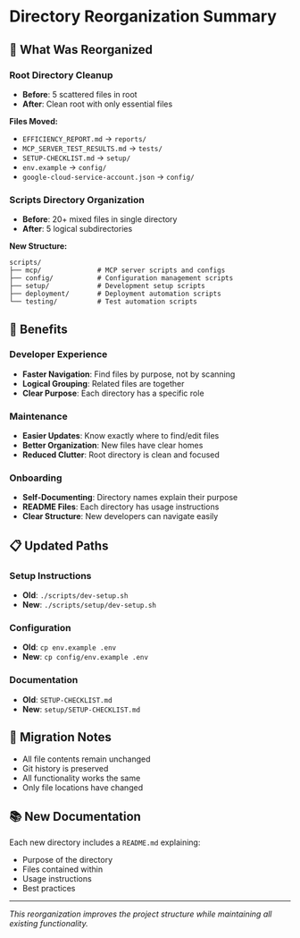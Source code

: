 # Directory Reorganization Summary

## 🎯 **What Was Reorganized**

### **Root Directory Cleanup**
- **Before**: 5 scattered files in root
- **After**: Clean root with only essential files

**Files Moved:**
- `EFFICIENCY_REPORT.md` → `reports/`
- `MCP_SERVER_TEST_RESULTS.md` → `tests/`
- `SETUP-CHECKLIST.md` → `setup/`
- `env.example` → `config/`
- `google-cloud-service-account.json` → `config/`

### **Scripts Directory Organization**
- **Before**: 20+ mixed files in single directory
- **After**: 5 logical subdirectories

**New Structure:**
```
scripts/
├── mcp/              # MCP server scripts and configs
├── config/           # Configuration management scripts  
├── setup/            # Development setup scripts
├── deployment/       # Deployment automation scripts
└── testing/          # Test automation scripts
```

## 🚀 **Benefits**

### **Developer Experience**
- **Faster Navigation**: Find files by purpose, not by scanning
- **Logical Grouping**: Related files are together
- **Clear Purpose**: Each directory has a specific role

### **Maintenance**
- **Easier Updates**: Know exactly where to find/edit files
- **Better Organization**: New files have clear homes
- **Reduced Clutter**: Root directory is clean and focused

### **Onboarding**
- **Self-Documenting**: Directory names explain their purpose
- **README Files**: Each directory has usage instructions
- **Clear Structure**: New developers can navigate easily

## 📋 **Updated Paths**

### **Setup Instructions**
- **Old**: `./scripts/dev-setup.sh`
- **New**: `./scripts/setup/dev-setup.sh`

### **Configuration**
- **Old**: `cp env.example .env`
- **New**: `cp config/env.example .env`

### **Documentation**
- **Old**: `SETUP-CHECKLIST.md`
- **New**: `setup/SETUP-CHECKLIST.md`

## 🔄 **Migration Notes**

- All file contents remain unchanged
- Git history is preserved
- All functionality works the same
- Only file locations have changed

## 📚 **New Documentation**

Each new directory includes a `README.md` explaining:
- Purpose of the directory
- Files contained within
- Usage instructions
- Best practices

---

*This reorganization improves the project structure while maintaining all existing functionality.*
